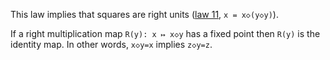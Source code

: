 This law implies that squares are right units ([law 11](https://teorth.github.io/equational_theories/implications/?11), `x = x◇(y◇y)`).

If a right multiplication map `R(y): x ↦ x◇y` has a fixed point then `R(y)` is the identity map.  In other words, `x◇y=x` implies `z◇y=z`.
